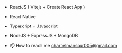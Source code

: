 - ReactJS ( Vitejs + Create React App )
- React Native 
- Typescript + Javascript
- NodeJS + ExpressJS + MongoDB

- 📫 How to reach me charbelmansour005@gmail.com

<!---
charbelmansour005/charbelmansour005 is a ✨ special ✨ repository because its `README.md` (this file) appears on your GitHub profile.
You can click the Preview link to take a look at your changes.
--->
